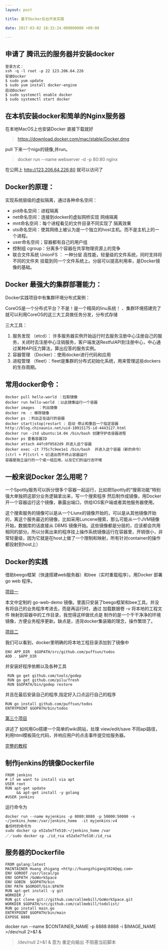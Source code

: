 ```yaml
---
layout: post

title: 基于Docker后台开发实践

date: 2017-03-02 18:32:24.000000000 +09:00

---
```


## 申请了 腾讯云的服务器并安装docker

```
登录方式：
ssh -q -l root -p 22 123.206.64.226
安装Docker
$ sudo yum update
$ sudo yum install docker-engine
启动Docker
$ sudo systemctl enable docker
$ sudo systemctl start docker
```
## 在本机安装docker和简单的Nginx服务器

在本地MacOS上也安装Docker 直接下载就好 
> https://download.docker.com/mac/stable/Docker.dmg

pull 下来一个nigx的镜像,并run。
> docker run --name webserver -d -p 80:80 nginx

在公网上 http://123.206.64.226:80 就可以访问了


## Docker的原理：


实现系统层级的虚拟隔离，通过各种命名空间：

+ pid命名空间：进程隔离
+ net命名空间：连接到docker的虚拟网桥实现 网络隔离
+ mnt命名空间：每个进程看见的文件目录不同实现了 隔离效果
+ uts命名空间：使其网络上被认为是一个独立的host主机。而不是主机上的一个进程。
+ user命名空间；容器都有自己的用户组
+ 控制组 cgroup：分离多个容器在共享物理资源上的竞争
+ 联合文件系统 UnionFS ： 一种分层 高性能，轻量级的文件系统，同时支持将不同的文件夹 挂载到同一个文件系统上。分层可以提高利用率，是Docker镜像的基础。

## Docker 最强大的集群部署能力：

Docker实践项目中有集群环境分布式案例：

CoreOS是一个分布式平台？不是！是一个精简的linu系统！
、集群环境搭建完了就可以利用CoreOS的这三大工具做任务分发，分布式存储

三大工具：

1. 服务发现 （etcd）： 许多服务器实例开始运行时去服务注册中心注册自己的服务，关闭时去注册中心注销服务，客户端发送RestfulAPI到注册中心，中心通过某种API压力算法，算出应答的服务实例。
2. 容器管理 （Docker）：使用docker进行代码和应用
3. 进程管理 （fleet）：fleet是集群的分布式初始化系统，用来管理这些dockers的生存周期。

## 常用docker命令：

```
docker pull hello-world ：拉取镜像
docker run hello-world ：以此镜像运行一个容器
docker images  ：列出镜像
docker rm  : 移除镜像
docker ps ：列出正在运行的容器
docker start|stop|restart : 启动 停止和重启一个指定容器
http://blog.chinaunix.net/uid-10915175-id-4443127.html
docker run -itd ubuntu:14.04 /bin/bash 创建守护态容器进程
docker ps 查看容器ID
docker attach 44fc0f0582d9 并进入这个容器
docker exec -it 775c7c9ee1e1 /bin/bash  并进入这个容器（新的命令）
[ctrl + P][ctrl + Q]退出而不终止容器运行
容器是独立运行的一个或一组应用，以及它们的运行态环境
```

## 一般来说Docker 怎么用呢？

一个Spottly服务可以拆分很多个容器一起运行，比如把Spottly的“搜索功能”特别强大单独把这部分业务逻辑拿出来，写一个搜索程序 然后制作成镜像，用Docker开一个容器运行这个镜像，暴露出端口，供给IOS客户端或者其他服务器使用。

这个搜索服务的镜像可以是从一个Liunx的镜像开始的，可以是从其他镜像开始的，离这个服务最近的镜像，比如采用Luncene搜索，那么可能从一个JVM镜像开始，数据库的话直接从 DBMS 镜像开始。这些镜像都是分层的，应该都会共用相同的部分。所以分离出来的程序挂上操作系统镜像运行在容器里，开销很小，非常轻量级，因为它就是在host上做了一个限制和映射，所有针对container的操作都投射到host上）

## Docker的实践


借助beego框架（快速搭建web服务器）和bee（实时重载程序）。用Docker 部署 go web 程序。

[项目一](https://yq.aliyun.com/articles/57247)

本文中定制的 go-web-demo 镜像。里面只安装了beego框架和bee工具。并没有将自己的业务程序考进去，而是再运行时，通过 加载数据卷 -v 将本地的工程文件 映射到容器中的工作目录，我觉得这样做优点是 制作的是一个干干净净的环境镜像，方便业务程序更新。缺点是，违背docker集装箱的理念，操作繁琐了。

[项目二](http://codethoughts.info/go/2015/04/04/deploy-go-web-app-with-docker/)

我们可以看到，docker里明确的将本地工程目录添加到了镜像中

```
ENV APP_DIR  $GOPATH/src/github.com/puffsun/todos
ADD . $APP_DIR
```
并安装好程序依赖以及各种工具

``` 
 RUN go get github.com/tools/godep
 RUN go get github.com/pilu/fresh
 RUN $GOPATH/bin/godep restore
```
并且在最后安装自己的程序,指定好入口点运行自己的程序

```
RUN go install github.com/puffsun/todos
ENTRYPOINT $GOPATH/bin/todos
```


[第三个项目](http://codethoughts.info/go/2015/03/28/build-web-app-with-go/)

讲述了 如何用Go搭建一个简单的wiki网站，处理 view/edit/save 不同api路径，利用html模板简化代码，并响应用户的点击事件提交给服务器。

[完整的教程](https://lyfjx87.gitbooks.io/building-web-apps-with-go-cn/content/)

## 制作jenkins的镜像Dockerfile

```
FROM jenkins
# if we want to install via apt
USER root
RUN apt-get update
     && apt-get install -y golang
#USER jenkins
```

运行命令为

```
docker run --name myjenkins -p 8080:8080 -p 50000:50000 -v ~/jenkins_home:/var/jenkins_home  -it myjenkins:v4
备份时的命令为
sudo docker cp e52a5e7fe510:~/jenkins_home /var
／／sudo docker cp ./id_rsa e52a5e7fe510:/id_rsa
```
## 服务器的Dockerfile

```
FROM golang:latest
MAINTAINER Huang zhigang <http://huangzhigang1024@qq.com>
ENV GOROOT /usr/local/go
ENV GOPATH /GoWorkSpace
ENV GOBIN  $GOPATH/bin
ENV PATH $GOROOT/bin:$PATH
RUN apt-get install -y git
WORKDIR /
RUN git clone git://github.com/callmebill/GoWorkSpace.git
WORKDIR $GOPATH/src/github.com/callmebill/todolist/
RUN go install main.go
ENTRYPOINT $GOPATH/bin/main
EXPOSE 8888
```

docker run --name $CONTAINER_NAME -p 8888:8888 -i $IMAGE_NAME >/dev/null 2>&1 &

>/dev/null 2>&1 & 意为 重定向输出 不阻塞当前脚本